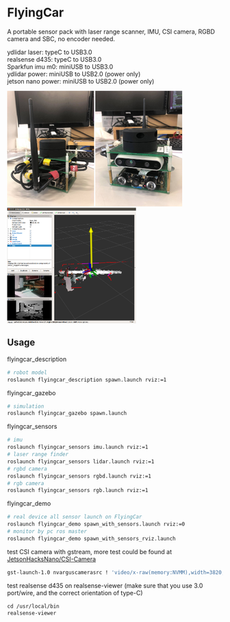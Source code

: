 # FlyingCar
A portable sensor pack with laser range scanner, IMU, CSI camera, RGBD camera and SBC, no encoder needed.  

ydlidar laser: typeC to USB3.0  
realsense d435: typeC to USB3.0  
Sparkfun imu m0: miniUSB to USB3.0  
ydlidar power: miniUSB to USB2.0 (power only)   
jetson nano power: miniUSB to USB2.0 (power only)   

<img src="https://github.com/shannon112/FlyingCar/blob/master/flyingcar_bringup/result/device_back.jpg" height=270/> <img src="https://github.com/shannon112/FlyingCar/blob/master/flyingcar_bringup/result/device_front.jpg" height=270/> <img src="https://github.com/shannon112/FlyingCar/blob/master/flyingcar_bringup/result/real_rviz.png" height=270/>

## Usage  
flyingcar_description
```bash
# robot model
roslaunch flyingcar_description spawn.launch rviz:=1
```
flyingcar_gazebo
```bash
# simulation
roslaunch flyingcar_gazebo spawn.launch
```
flyingcar_sensors
```bash
# imu 
roslaunch flyingcar_sensors imu.launch rviz:=1
# laser range finder
roslaunch flyingcar_sensors lidar.launch rviz:=1
# rgbd camera
roslaunch flyingcar_sensors rgbd.launch rviz:=1
# rgb camera
roslaunch flyingcar_sensors rgb.launch rviz:=1
```
flyingcar_demo
```bash
# real device all sensor launch on FlyingCar
roslaunch flyingcar_demo spawn_with_sensors.launch rviz:=0
# monitor by pc ros master
roslaunch flyingcar_demo spawn_with_sensors_rviz.launch
```
test CSI camera with gstream, more test could be found at [JetsonHacksNano/CSI-Camera](https://github.com/JetsonHacksNano/CSI-Camera)
```bash
gst-launch-1.0 nvarguscamerasrc ! 'video/x-raw(memory:NVMM),width=3820, height=2464, framerate=21/1, format=NV12' ! nvvidconv flip-method=0 ! 'video/x-raw,width=960, height=616' ! nvvidconv ! nvegltransform ! nveglglessink -e
```
test realsense d435 on realsense-viewer (make sure that you use 3.0 port/wire, and the correct orientation of type-C)
```
cd /usr/local/bin
realsense-viewer 
```
